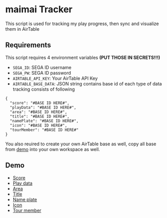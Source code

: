 # maimai Tracker

This script is used for tracking my play progress, then sync and visualize them in AirTable

## Requirements

This script requires 4 environment variables **(PUT THOSE IN SECRETS!!!)**

- `SEGA_ID`: SEGA ID username
- `SEGA_PW`: SEGA ID password
- `AIRTABLE_API_KEY`: Your AirTable API Key
- `AIRTABLE_BASE_DATA`: JSON string contains base id of each type of data tracking consists of following
```
{
  "score": "#BASE ID HERE#",
  "playData": "#BASE ID HERE#",
  "area": "#BASE ID HERE#",
  "title": "#BASE ID HERE#",
  "namePlate": "#BASE ID HERE#",
  "icon": "#BASE ID HERE#",
  "tourMember": "#BASE ID HERE#"
}

```

You also reuired to create your own AirTable base as well, copy all base from [demo](#Demo) into your own workspace as well.

## Demo

- [Score](https://airtable.com/shrCYcwIc4S2z1wOb)
- [Play data](https://airtable.com/shrIWvrsyMuWzvIWe)
- [Area](https://airtable.com/shrr9SQCzmYj4Sxyc)
- [Title](https://airtable.com/shrCYxwaG9sXCorzh)
- [Name plate](https://airtable.com/shrEmc3OngAOrbqfp)
- [Icon](https://airtable.com/shr7a2krlgm8uvOI8)
- [Tour member](https://airtable.com/shrS02nOhT0SvWWzt)
